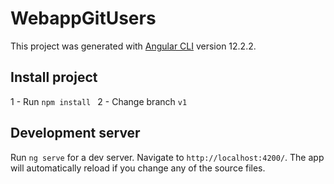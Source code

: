 # WebappGitUsers

This project was generated with [Angular CLI](https://github.com/angular/angular-cli) version 12.2.2.

## Install project
1 - Run `npm install `
2 - Change branch `v1`

## Development server

Run `ng serve` for a dev server. Navigate to `http://localhost:4200/`. The app will automatically reload if you change any of the source files.

